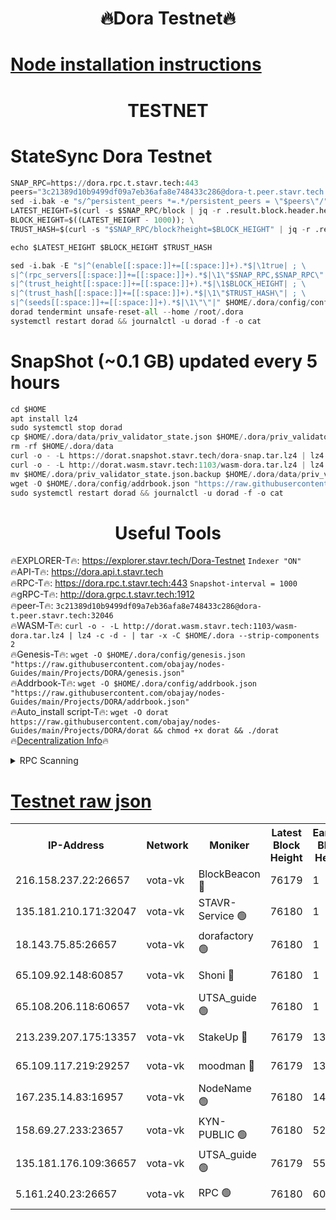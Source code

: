 <h1 align="center"> 🔥Dora Testnet🔥</h1>

[Node installation instructions](https://github.com/obajay/nodes-Guides/tree/main/Projects/DORA)
=

<h1 align="center"> TESTNET</h1>

# StateSync Dora Testnet
```python
SNAP_RPC=https://dora.rpc.t.stavr.tech:443
peers="3c21389d10b9499df09a7eb36afa8e748433c286@dora-t.peer.stavr.tech:32046"
sed -i.bak -e "s/^persistent_peers *=.*/persistent_peers = \"$peers\"/" $HOME/.dora/config/config.toml
LATEST_HEIGHT=$(curl -s $SNAP_RPC/block | jq -r .result.block.header.height); \
BLOCK_HEIGHT=$((LATEST_HEIGHT - 1000)); \
TRUST_HASH=$(curl -s "$SNAP_RPC/block?height=$BLOCK_HEIGHT" | jq -r .result.block_id.hash)

echo $LATEST_HEIGHT $BLOCK_HEIGHT $TRUST_HASH

sed -i.bak -E "s|^(enable[[:space:]]+=[[:space:]]+).*$|\1true| ; \
s|^(rpc_servers[[:space:]]+=[[:space:]]+).*$|\1\"$SNAP_RPC,$SNAP_RPC\"| ; \
s|^(trust_height[[:space:]]+=[[:space:]]+).*$|\1$BLOCK_HEIGHT| ; \
s|^(trust_hash[[:space:]]+=[[:space:]]+).*$|\1\"$TRUST_HASH\"| ; \
s|^(seeds[[:space:]]+=[[:space:]]+).*$|\1\"\"|" $HOME/.dora/config/config.toml
dorad tendermint unsafe-reset-all --home /root/.dora
systemctl restart dorad && journalctl -u dorad -f -o cat
```
# SnapShot (~0.1 GB) updated every 5 hours
```python
cd $HOME
apt install lz4
sudo systemctl stop dorad
cp $HOME/.dora/data/priv_validator_state.json $HOME/.dora/priv_validator_state.json.backup
rm -rf $HOME/.dora/data
curl -o - -L https://dorat.snapshot.stavr.tech/dora-snap.tar.lz4 | lz4 -c -d - | tar -x -C $HOME/.dora --strip-components 2
curl -o - -L http://dorat.wasm.stavr.tech:1103/wasm-dora.tar.lz4 | lz4 -c -d - | tar -x -C $HOME/.dora --strip-components 2
mv $HOME/.dora/priv_validator_state.json.backup $HOME/.dora/data/priv_validator_state.json
wget -O $HOME/.dora/config/addrbook.json "https://raw.githubusercontent.com/obajay/nodes-Guides/main/Projects/DORA/addrbook.json"
sudo systemctl restart dorad && journalctl -u dorad -f -o cat
```
 <h1 align="center"> Useful Tools</h1>
 
🔥EXPLORER-T🔥: https://explorer.stavr.tech/Dora-Testnet        `Indexer "ON"` \
🔥API-T🔥:      https://dora.api.t.stavr.tech \
🔥RPC-T🔥:      https://dora.rpc.t.stavr.tech:443              `Snapshot-interval = 1000` \
🔥gRPC-T🔥:     http://dora.grpc.t.stavr.tech:1912 \
🔥peer-T🔥:     `3c21389d10b9499df09a7eb36afa8e748433c286@dora-t.peer.stavr.tech:32046` \
🔥WASM-T🔥:     ```curl -o - -L http://dorat.wasm.stavr.tech:1103/wasm-dora.tar.lz4 | lz4 -c -d - | tar -x -C $HOME/.dora --strip-components 2``` \
🔥Genesis-T🔥:  ```wget -O $HOME/.dora/config/genesis.json "https://raw.githubusercontent.com/obajay/nodes-Guides/main/Projects/DORA/genesis.json"``` \
🔥Addrbook-T🔥: ```wget -O $HOME/.dora/config/addrbook.json "https://raw.githubusercontent.com/obajay/nodes-Guides/main/Projects/DORA/addrbook.json"``` \
🔥Auto_install script-T🔥:  `wget -O dorat https://raw.githubusercontent.com/obajay/nodes-Guides/main/Projects/DORA/dorat && chmod +x dorat && ./dorat` \
🔥[Decentralization Info](https://github.com/obajay/StateSync-snapshots/tree/main/Projects/Dora/Decentralization)🔥

<details>
<summary>RPC Scanning</summary>

<h2 align="center"> We scan nodes in real time every 4 hours. And we provide the final result of RPC endpoints.
We cannot influence the operation of these nodes in any way. </h2>


```python
If Voting Power is higher than 0 --> then the Node is a validator of the network and may be subject to attack and be a potential threat to the chain.
```
```python
We marked such validators with a red symbol
```

</details>

[Testnet raw json](https://rpc-check.dorat.stavr.tech/dorat/rpc-dorat-result.json)
=



<table><tr><th>IP-Address</th><th>Network</th><th>Moniker</th><th>Latest Block Height</th><th>Earliest Block Height</th><th>Catching Up</th><th>Tx Index</th><th>Voting Power</th><th>Scan Time</th></tr><tr><td>216.158.237.22:26657</td><td>vota-vk</td><td>BlockBeacon 🔴</td><td>76179</td><td>1</td><td>False</td><td>off</td><td>9009800000000000</td><td>2023-12-25T11:07:54.700438451UTC</td></tr><tr><td>135.181.210.171:32047</td><td>vota-vk</td><td>STAVR-Service 🟢</td><td>76180</td><td>1</td><td>False</td><td>on</td><td>0</td><td>2023-12-25T11:07:59.515513929UTC</td></tr><tr><td>18.143.75.85:26657</td><td>vota-vk</td><td>dorafactory 🟢</td><td>76180</td><td>1</td><td>False</td><td>on</td><td>0</td><td>2023-12-25T11:08:00.423494147UTC</td></tr><tr><td>65.109.92.148:60857</td><td>vota-vk</td><td>Shoni 🔴</td><td>76180</td><td>1</td><td>False</td><td>on</td><td>9323404379593930</td><td>2023-12-25T11:08:02.322248538UTC</td></tr><tr><td>65.108.206.118:60657</td><td>vota-vk</td><td>UTSA_guide 🟢</td><td>76180</td><td>1</td><td>False</td><td>on</td><td>0</td><td>2023-12-25T11:08:02.662922104UTC</td></tr><tr><td>213.239.207.175:13357</td><td>vota-vk</td><td>StakeUp 🔴</td><td>76179</td><td>13001</td><td>False</td><td>off</td><td>9009500000000000</td><td>2023-12-25T11:07:54.079702846UTC</td></tr><tr><td>65.109.117.219:29257</td><td>vota-vk</td><td>moodman 🔴</td><td>76179</td><td>13001</td><td>False</td><td>off</td><td>9009100000000000</td><td>2023-12-25T11:07:57.138211513UTC</td></tr><tr><td>167.235.14.83:16957</td><td>vota-vk</td><td>NodeName 🟢</td><td>76180</td><td>14001</td><td>False</td><td>on</td><td>0</td><td>2023-12-25T11:08:02.926197252UTC</td></tr><tr><td>158.69.27.233:23657</td><td>vota-vk</td><td>KYN-PUBLIC 🟢</td><td>76180</td><td>52001</td><td>False</td><td>on</td><td>0</td><td>2023-12-25T11:08:01.986614778UTC</td></tr><tr><td>135.181.176.109:36657</td><td>vota-vk</td><td>UTSA_guide 🟢</td><td>76179</td><td>55501</td><td>False</td><td>on</td><td>0</td><td>2023-12-25T11:07:53.834114927UTC</td></tr><tr><td>5.161.240.23:26657</td><td>vota-vk</td><td>RPC 🟢</td><td>76180</td><td>60001</td><td>False</td><td>off</td><td>0</td><td>2023-12-25T11:08:01.047295429UTC</td></tr></table>
